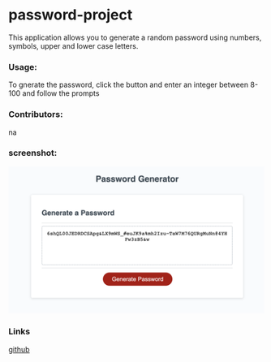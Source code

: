 # password-project
This application allows you to generate a random password using numbers, symbols, upper and lower case letters.

### Usage:
To gnerate the password, click the button and enter an integer between 8-100 and follow the prompts
### Contributors:
na
### screenshot:
![](Develop/screenshot/screenshot.png)
### Links
[github](https://github.com/mmontoya1112/password-project)